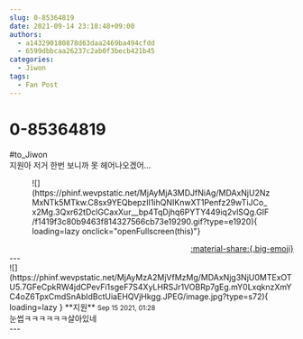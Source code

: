 ```yaml
---
slug: 0-85364819
date: 2021-09-14 23:18:48+09:00
authors:
  - a143290180878d63daa2469ba494cfdd
  - 6599dbbcaa26237c2ab0f3becb421b45
categories:
  - Jiwon
tags:
  - Fan Post
---
```


# 0-85364819

<div class="post-container" markdown="1">
<div class="content-container md-sidebar__scrollwrap" markdown="1">

\#to_Jiwon<br>지원아 저거 한번 보니까 못 헤어나오겠어...
<figure markdown="1">
![](https://phinf.wevpstatic.net/MjAyMjA3MDJfNiAg/MDAxNjU2NzMxNTk5MTkw.C8sx9YEQbepzII1ihQNIKnwXT1Penfz29wTiJCo_x2Mg.3Qxr62tDclGCaxXur__bp4TqDjhq6PYTY449iq2vlSQg.GIF/f1419f3c80b9463f814327566cb73e19290.gif?type=e1920){ loading=lazy onclick="openFullscreen(this)"}
</figure>


</div>
</div>

<div style="text-align: right;" markdown="1">
<a href="https://weverse.io/fromis9/fanpost/0-85364819" style="text-align: right;">:material-share:{.big-emoji}</a>
</div>
---

<div class="comments-container md-sidebar__scrollwrap" markdown="1">
<div class="comment" markdown="1">
<div class='id-container' markdown="1">
![](https://phinf.wevpstatic.net/MjAyMzA2MjVfMzMg/MDAxNjg3NjU0MTExOTU5.7GFeCpkRW4jdCPevFi1sgeF7S4XyLHRSJr1VOBRp7gEg.mY0LxqknzXmYC4oZ6TpxCmdSnAbldBctUiaEHQVjHkgg.JPEG/image.jpg?type=s72){ loading=lazy }
**<span class="artist">지원</span>** <small>Sep 15 2021, 01:28</small><br>
</div>
<div class='comment-body' markdown="1">
눈썹ㅋㅋㅋㅋㅋㅋ살아있네
</div>
</div>
</div>
---
